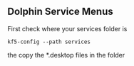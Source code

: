 ## Dolphin Service Menus

First check where your services folder is

    kf5-config --path services

the copy the *.desktop files in the folder
